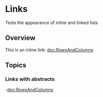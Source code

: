 # Links

Tests the appearance of inline and linked lists

## Overview

This is an inline link: <doc:RowsAndColumns>

## Topics

### Links with abstracts

-<doc:RowsAndColumns>
